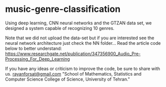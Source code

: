 # music-genre-classification
Using deep learning, CNN neural networks and the GTZAN data set, we designed a system capable of recognizing 10 genres.

Note that we did not upload the data-set but if you are interested see the neural network architecture just check the NN folder...
Read the article code below to better understand: https://www.researchgate.net/publication/347356900_Audio_Pre-Processing_For_Deep_Learning

If you have any ideas or criticism to improve the code, be sure to share with us. rayanforsat@gmail.com "School of Mathematics, Statistics and Computer Science College of Science, University of Tehran."
